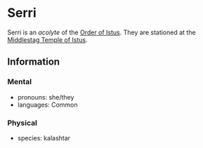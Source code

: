 # Serri

Serri is an _acolyte_ of the [Order of Istus](../order-of-istus.md). They are stationed at the [Middlestag Temple of Istus](../../../societies/esterfell-accord/edgewood/middlestag-temple-of-istus.md).

## Information

### Mental

- pronouns: she/they
- languages: Common

### Physical

- species: kalashtar
